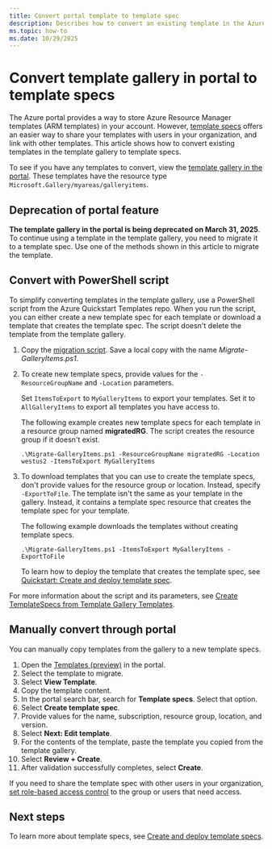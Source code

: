 ```yaml
---
title: Convert portal template to template spec
description: Describes how to convert an existing template in the Azure portal gallery to a template specs.
ms.topic: how-to
ms.date: 10/29/2025
---
```


# Convert template gallery in portal to template specs

The Azure portal provides a way to store Azure Resource Manager templates (ARM templates) in your account. However, [template specs](template-specs.md) offers an easier way to share your templates with users in your organization, and link with other templates. This article shows how to convert existing templates in the template gallery to template specs.

To see if you have any templates to convert, view the [template gallery in the portal](https://portal.azure.com/#blade/HubsExtension/BrowseResourceBlade/resourceType/Microsoft.Gallery%2Fmyareas%2Fgalleryitems). These templates have the resource type `Microsoft.Gallery/myareas/galleryitems`.

## Deprecation of portal feature

**The template gallery in the portal is being deprecated on March 31, 2025**. To continue using a template in the template gallery, you need to migrate it to a template spec. Use one of the methods shown in this article to migrate the template.

## Convert with PowerShell script

To simplify converting templates in the template gallery, use a PowerShell script from the Azure Quickstart Templates repo. When you run the script, you can either create a new template spec for each template or download a template that creates the template spec. The script doesn't delete the template from the template gallery.

1. Copy the [migration script](https://github.com/Azure/azure-quickstart-templates/blob/master/quickstarts/microsoft.resources/templatespec-migrate-create/Migrate-GalleryItems.ps1). Save a local copy with the name *Migrate-GalleryItems.ps1*.
1. To create new template specs, provide values for the `-ResourceGroupName` and `-Location` parameters.

   Set `ItemsToExport` to `MyGalleryItems` to export your templates. Set it to `AllGalleryItems` to export all templates you have access to.

   The following example creates new template specs for each template in a resource group named **migratedRG**. The script creates the resource group if it doesn't exist.

   ```azurepowershell
   .\Migrate-GalleryItems.ps1 -ResourceGroupName migratedRG -Location westus2 -ItemsToExport MyGalleryItems
   ```

1. To download templates that you can use to create the template specs, don't provide values for the resource group or location. Instead, specify `-ExportToFile`. The template isn't the same as your template in the gallery. Instead, it contains a template spec resource that creates the template spec for your template.

   The following example downloads the templates without creating template specs.

   ```azurepowershell
   .\Migrate-GalleryItems.ps1 -ItemsToExport MyGalleryItems -ExportToFile
   ```

   To learn how to deploy the template that creates the template spec, see [Quickstart: Create and deploy template spec](quickstart-create-template-specs.md).

For more information about the script and its parameters, see [Create TemplateSpecs from Template Gallery Templates](https://github.com/Azure/azure-quickstart-templates/tree/master/quickstarts/microsoft.resources/templatespec-migrate-create).

## Manually convert through portal

You can manually copy templates from the gallery to a new template specs.

1. Open the [Templates (preview)](https://portal.azure.com/#blade/HubsExtension/BrowseResourceBlade/resourceType/Microsoft.Gallery%2Fmyareas%2Fgalleryitems) in the portal.
1. Select the template to migrate.
1. Select **View Template**.
1. Copy the template content.
1. In the portal search bar, search for **Template specs**. Select that option.
1. Select **Create template spec**.
1. Provide values for the name, subscription, resource group, location, and version.
1. Select **Next: Edit template**.
1. For the contents of the template, paste the template you copied from the template gallery.
1. Select **Review + Create**.
1. After validation successfully completes, select **Create**.

If you need to share the template spec with other users in your organization, [set role-based access control](../../role-based-access-control/tutorial-role-assignments-group-powershell.md) to the group or users that need access.

## Next steps

To learn more about template specs, see [Create and deploy template specs](template-specs.md).
